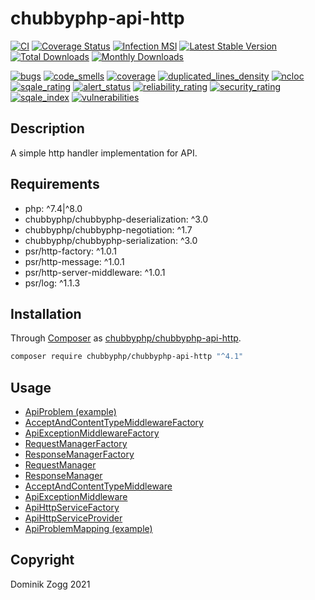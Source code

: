 # chubbyphp-api-http

[![CI](https://github.com/chubbyphp/chubbyphp-api-http/workflows/CI/badge.svg?branch=master)](https://github.com/chubbyphp/chubbyphp-api-http/actions?query=workflow%3ACI)
[![Coverage Status](https://coveralls.io/repos/github/chubbyphp/chubbyphp-api-http/badge.svg?branch=master)](https://coveralls.io/github/chubbyphp/chubbyphp-api-http?branch=master)
[![Infection MSI](https://badge.stryker-mutator.io/github.com/chubbyphp/chubbyphp-api-http/master)](https://dashboard.stryker-mutator.io/reports/github.com/chubbyphp/chubbyphp-api-http/master)
[![Latest Stable Version](https://poser.pugx.org/chubbyphp/chubbyphp-api-http/v/stable.png)](https://packagist.org/packages/chubbyphp/chubbyphp-api-http)
[![Total Downloads](https://poser.pugx.org/chubbyphp/chubbyphp-api-http/downloads.png)](https://packagist.org/packages/chubbyphp/chubbyphp-api-http)
[![Monthly Downloads](https://poser.pugx.org/chubbyphp/chubbyphp-api-http/d/monthly)](https://packagist.org/packages/chubbyphp/chubbyphp-api-http)

[![bugs](https://sonarcloud.io/api/project_badges/measure?project=chubbyphp_chubbyphp-api-http&metric=bugs)](https://sonarcloud.io/dashboard?id=chubbyphp_chubbyphp-api-http)
[![code_smells](https://sonarcloud.io/api/project_badges/measure?project=chubbyphp_chubbyphp-api-http&metric=code_smells)](https://sonarcloud.io/dashboard?id=chubbyphp_chubbyphp-api-http)
[![coverage](https://sonarcloud.io/api/project_badges/measure?project=chubbyphp_chubbyphp-api-http&metric=coverage)](https://sonarcloud.io/dashboard?id=chubbyphp_chubbyphp-api-http)
[![duplicated_lines_density](https://sonarcloud.io/api/project_badges/measure?project=chubbyphp_chubbyphp-api-http&metric=duplicated_lines_density)](https://sonarcloud.io/dashboard?id=chubbyphp_chubbyphp-api-http)
[![ncloc](https://sonarcloud.io/api/project_badges/measure?project=chubbyphp_chubbyphp-api-http&metric=ncloc)](https://sonarcloud.io/dashboard?id=chubbyphp_chubbyphp-api-http)
[![sqale_rating](https://sonarcloud.io/api/project_badges/measure?project=chubbyphp_chubbyphp-api-http&metric=sqale_rating)](https://sonarcloud.io/dashboard?id=chubbyphp_chubbyphp-api-http)
[![alert_status](https://sonarcloud.io/api/project_badges/measure?project=chubbyphp_chubbyphp-api-http&metric=alert_status)](https://sonarcloud.io/dashboard?id=chubbyphp_chubbyphp-api-http)
[![reliability_rating](https://sonarcloud.io/api/project_badges/measure?project=chubbyphp_chubbyphp-api-http&metric=reliability_rating)](https://sonarcloud.io/dashboard?id=chubbyphp_chubbyphp-api-http)
[![security_rating](https://sonarcloud.io/api/project_badges/measure?project=chubbyphp_chubbyphp-api-http&metric=security_rating)](https://sonarcloud.io/dashboard?id=chubbyphp_chubbyphp-api-http)
[![sqale_index](https://sonarcloud.io/api/project_badges/measure?project=chubbyphp_chubbyphp-api-http&metric=sqale_index)](https://sonarcloud.io/dashboard?id=chubbyphp_chubbyphp-api-http)
[![vulnerabilities](https://sonarcloud.io/api/project_badges/measure?project=chubbyphp_chubbyphp-api-http&metric=vulnerabilities)](https://sonarcloud.io/dashboard?id=chubbyphp_chubbyphp-api-http)

## Description

A simple http handler implementation for API.

## Requirements

 * php: ^7.4|^8.0
 * chubbyphp/chubbyphp-deserialization: ^3.0
 * chubbyphp/chubbyphp-negotiation: ^1.7
 * chubbyphp/chubbyphp-serialization: ^3.0
 * psr/http-factory: ^1.0.1
 * psr/http-message: ^1.0.1
 * psr/http-server-middleware: ^1.0.1
 * psr/log: ^1.1.3

## Installation

Through [Composer](http://getcomposer.org) as [chubbyphp/chubbyphp-api-http][1].

```sh
composer require chubbyphp/chubbyphp-api-http "^4.1"
```

## Usage

 * [ApiProblem (example)][2]
 * [AcceptAndContentTypeMiddlewareFactory][3]
 * [ApiExceptionMiddlewareFactory][4]
 * [RequestManagerFactory][5]
 * [ResponseManagerFactory][6]
 * [RequestManager][7]
 * [ResponseManager][8]
 * [AcceptAndContentTypeMiddleware][9]
 * [ApiExceptionMiddleware][10]
 * [ApiHttpServiceFactory][11]
 * [ApiHttpServiceProvider][12]
 * [ApiProblemMapping (example)][13]

## Copyright

Dominik Zogg 2021

[1]: https://packagist.org/packages/chubbyphp/chubbyphp-api-http
[2]: doc/ApiProblem/ApiProblem.md
[3]: doc/ServiceFactory/AcceptAndContentTypeMiddlewareFactory.md
[4]: doc/ServiceFactory/ApiExceptionMiddlewareFactory.md
[5]: doc/ServiceFactory/RequestManagerFactory.md
[6]: doc/ServiceFactory/ResponseManagerFactory.md
[7]: doc/Manager/RequestManager.md
[8]: doc/Manager/ResponseManager.md
[9]: doc/Middleware/AcceptAndContentTypeMiddleware.md
[10]: doc/Middleware/ApiExceptionMiddleware.md
[11]: doc/ServiceFactory/ApiHttpServiceFactory.md
[12]: doc/ServiceProvider/ApiHttpServiceProvider.md
[13]: doc/Serialization/ApiProblemMapping.md

